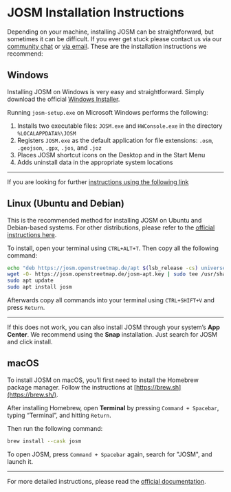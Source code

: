 # JOSM Installation Instructions
Depending on your machine, installing JOSM can be straightforward, but sometimes it can be difficult. If you ever get stuck please contact us via our [community chat](https://discord.gg/fBw7ARTUeR) or [via email](mailto:MapYourGrid@openenergytransition.org).  These are the installation instructions we recommend:

## Windows

Installing JOSM on Windows is very easy and straightforward. Simply download the official [Windows Installer](https://josm.openstreetmap.de/download/windows/josm-setup.exe).

Running `josm-setup.exe` on Microsoft Windows performs the following:

1. Installs two executable files: `JOSM.exe` and `HWConsole.exe` in the directory `%LOCALAPPDATA%\JOSM`
2. Registers `JOSM.exe` as the default application for file extensions: `.osm`, `.geojson`, `.gpx`, `.jos`, and `.joz`
3. Places JOSM shortcut icons on the Desktop and in the Start Menu
4. Adds uninstall data in the appropriate system locations

---
If you are looking for further [instructions using the following link](https://josm.openstreetmap.de/wiki/Download#MSWindows)

## Linux (Ubuntu and Debian)

This is the recommended method for installing JOSM on Ubuntu and Debian-based systems. For other distributions, please refer to the [official instructions here](https://josm.openstreetmap.de/wiki/Download#LinuxRepositories).

To install, open your terminal using `CTRL+ALT+T`. Then copy all the following command:

```bash
echo "deb https://josm.openstreetmap.de/apt $(lsb_release -cs) universe" | sudo tee /etc/apt/sources.list.d/josm.list
wget -O- https://josm.openstreetmap.de/josm-apt.key | sudo tee /usr/share/keyrings/josm-archive-keyring.gpg
sudo apt update
sudo apt install josm
```

Afterwards copy all commands into your terminal using `CTRL+SHIFT+V` and press `Return`.

---

If this does not work, you can also install JOSM through your system’s **App Center**. We recommend using the **Snap** installation. Just search for JOSM and click install.

## macOS

To install JOSM on macOS, you’ll first need to install the Homebrew package manager. Follow the instructions at [https://brew.sh](https://brew.sh/).

After installing Homebrew, open **Terminal** by pressing `Command + Spacebar`, typing “Terminal”, and hitting `Return`.

Then run the following command:

```bash
brew install --cask josm
```

To open JOSM, press `Command + Spacebar` again, search for "JOSM", and launch it.

---

For more detailed instructions, please read the [official documentation](https://josm.openstreetmap.de/wiki/Download).



